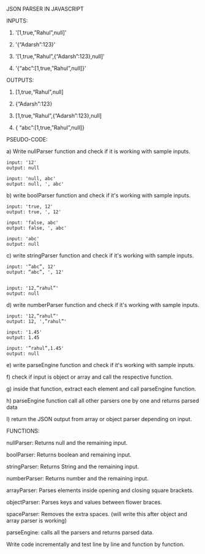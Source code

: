 

JSON PARSER IN JAVASCRIPT


INPUTS:

1. '[1,true,”Rahul”,null]'


2. '{“Adarsh”:123}'


3. '[1,true,”Rahul”,{“Adarsh”:123},null]'


4. '{“abc”:[1,true,”Rahul”,null]}'


OUTPUTS:


1. [1,true,“Rahul”,null]


2. {“Adarsh”:123}


3. [1,true,“Rahul”,{“Adarsh”:123},null]


4. { “abc”:[1,true,”Rahul”,null]}



PSEUDO-CODE:


a) Write nullParser function and check if it is working with sample inputs.
	
	input: '12'
	output: null

	input: 'null, abc'
	output: null, ', abc'

b) write boolParser function and check if it's working with sample inputs.
	
	input: 'true, 12'
	output: true, ', 12'

	input: 'false, abc'
	output: false, ', abc'

	input: 'abc'
	output: null


c) write stringParser function and check if it's working with sample inputs.
	
	input: '”abc”, 12'
	output: “abc”, ', 12'


	input: '12,”rahul”'
	output: null

d) write numberParser function and check if it's working with sample inputs.

	input: '12,”rahul”'
	output: 12, ',”rahul”'

	input: '1.45'
	output: 1.45

	input: '”rahul”,1.45'
	output: null

e) write parseEngine function and check if it's working with sample inputs.

f) check if input is object or array and call the respective function.

g) inside that function, extract each element and call parseEngine function.

h) parseEngine function call all other parsers one by one and returns parsed data

I) return the JSON output from array or object parser depending on input.


FUNCTIONS:

nullParser: Returns null and the remaining input.

boolParser: Returns boolean and remaining input.

stringParser: Returns String and the remaining input.

numberParser: Returns number and the remaining input.

arrayParser: Parses elements inside opening and closing square brackets.

objectParser: Parses keys and values between flower braces.

spaceParser: Removes the extra spaces. (will write this after object and array parser is working)

parseEngine: calls all the parsers and returns parsed data.

Write code incrementally and test line by line and function by function.


